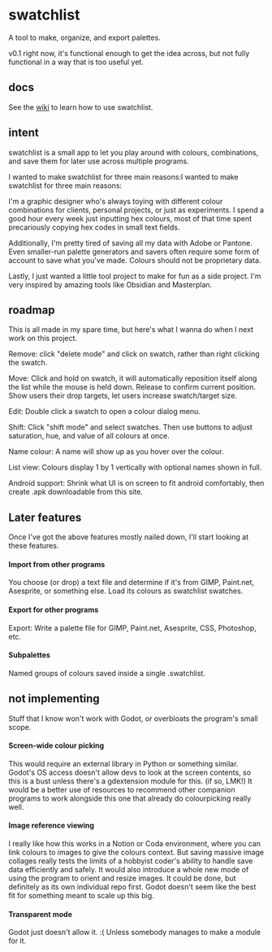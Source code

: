 # swatchlist
A tool to make, organize, and export palettes.

v0.1 right now, it's functional enough to get the idea across, but not fully functional in a way that is too useful yet.

## docs

See the [wiki](https://github.com/DeerTears/swatchlist/wiki/Basics) to learn how to use swatchlist.

## intent

swatchlist is a small app to let you play around with colours, combinations, and save them for later use across multiple programs.

I wanted to make swatchlist for three main reasons:I wanted to make swatchlist for three main reasons:

I'm a graphic designer who's always toying with different colour combinations for clients, personal projects, or just as experiments. I spend a good hour every week just inputting hex colours, most of that time spent precariously copying hex codes in small text fields.

Additionally, I'm pretty tired of saving all my data with Adobe or Pantone. Even smaller-run palette generators and savers often require some form of account to save what you've made. Colours should not be proprietary data.

Lastly, I just wanted a little tool project to make for fun as a side project. I'm very inspired by amazing tools like Obsidian and Masterplan.

## roadmap

This is all made in my spare time, but here's what I wanna do when I next work on this project.

Remove: click "delete mode" and click on swatch, rather than right clicking the swatch.

Move: Click and hold on swatch, it will automatically reposition itself along the list while the mouse is held down. Release to confirm current position. Show users their drop targets, let users increase swatch/target size.

Edit: Double click a swatch to open a colour dialog menu.

Shift: Click "shift mode" and select swatches. Then use buttons to adjust saturation, hue, and value of all colours at once.

Name colour: A name will show up as you hover over the colour.

List view: Colours display 1 by 1 vertically with optional names shown in full.

Android support: Shrink what UI is on screen to fit android comfortably, then create .apk downloadable from this site.

## Later features

Once I've got the above features mostly nailed down, I'll start looking at these features.

#### Import from other programs
You choose (or drop) a text file and determine if it's from GIMP, Paint.net, Asesprite, or something else. Load its colours as swatchlist swatches.

#### Export for other programs
Export: Write a palette file for GIMP, Paint.net, Asesprite, CSS, Photoshop, etc.

#### Subpalettes
Named groups of colours saved inside a single .swatchlist.

## not implementing

Stuff that I know won't work with Godot, or overbloats the program's small scope.

#### Screen-wide colour picking

This would require an external library in Python or something similar. Godot's OS access doesn't allow devs to look at the screen contents, so this is a bust unless there's a gdextension module for this. (if so, LMK!) It would be a better use of resources to recommend other companion programs to work alongside this one that already do colourpicking really well.

#### Image reference viewing

I really like how this works in a Notion or Coda environment, where you can link colours to images to give the colours context. But saving massive image collages really tests the limits of a hobbyist coder's ability to handle save data efficiently and safely. It would also introduce a whole new mode of using the program to orient and resize images. It could be done, but definitely as its own individual repo first. Godot doesn't seem like the best fit for something meant to scale up this big.

#### Transparent mode

Godot just doesn't allow it. :( Unless somebody manages to make a module for it.
